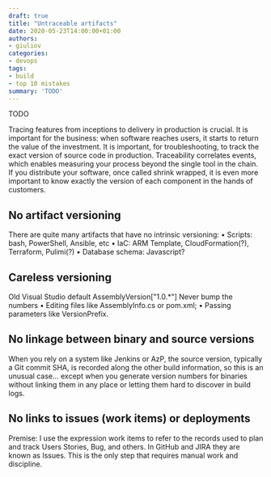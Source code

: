 ```yaml
---
draft: true
title: "Untraceable artifacts"
date: 2020-05-23T14:00:00+01:00
authors: 
- giuliov
categories:
- devops
tags:
- build
- top 10 mistakes
summary: 'TODO'
---
```


TODO

Tracing features from inceptions to delivery in production is crucial. It is important for the business: when software reaches users, it starts to return the value of the investment. It is important, for troubleshooting, to track the exact version of source code in production. Traceability correlates events, which enables measuring your process beyond the single tool in the chain. If you distribute your software, once called shrink wrapped, it is even more important to know exactly the version of each component in the hands of customers.

## No artifact versioning
There are quite many artifacts that have no intrinsic versioning:
•	Scripts: bash, PowerShell, Ansible, etc
•	IaC: ARM Template, CloudFormation(?), Terraform, Pulimi(?)
•	Database schema: 
Javascript?

## Careless versioning
Old Visual Studio default 
AssemblyVersion["1.0.*"]
Never bump the numbers
•	Editing files like AssemblyInfo.cs or pom.xml;
•	Passing parameters like VersionPrefix.

## No linkage between binary and source versions
When you rely on a system like Jenkins or AzP, the source version, typically a Git commit SHA, is recorded along the other build information, so this is an unusual case… except when you generate version numbers for binaries without linking them in any place or letting them hard to discover in build logs.

## No links to issues (work items) or deployments
Premise: I use the expression work items to refer to the records used to plan and track Users Stories, Bug, and others. In GitHub and JIRA they are known as Issues.
This is the only step that requires manual work and discipline.

